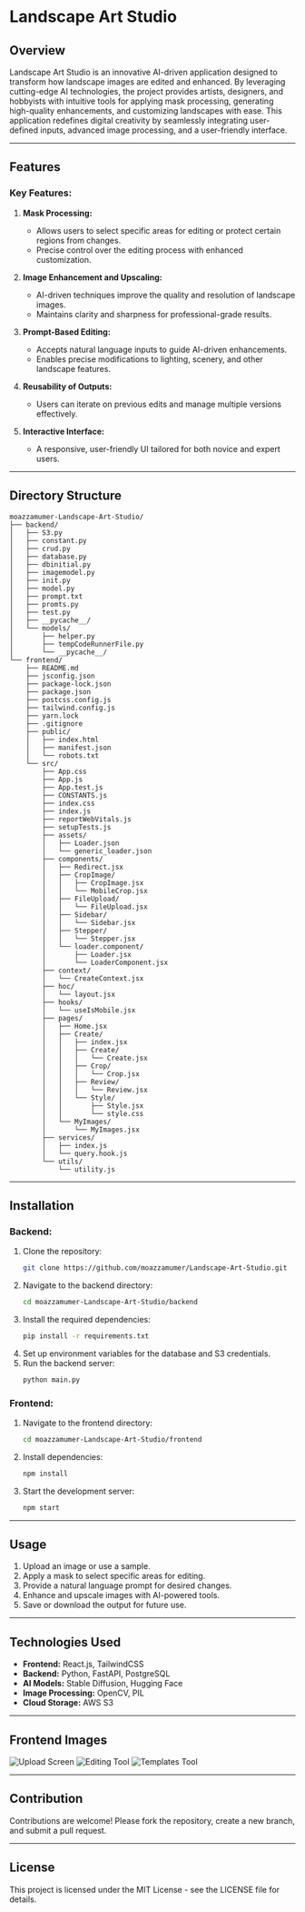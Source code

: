 # Landscape Art Studio

## Overview
Landscape Art Studio is an innovative AI-driven application designed to transform how landscape images are edited and enhanced. By leveraging cutting-edge AI technologies, the project provides artists, designers, and hobbyists with intuitive tools for applying mask processing, generating high-quality enhancements, and customizing landscapes with ease. This application redefines digital creativity by seamlessly integrating user-defined inputs, advanced image processing, and a user-friendly interface.

---

## Features

### **Key Features:**
1. **Mask Processing:**
   - Allows users to select specific areas for editing or protect certain regions from changes.
   - Precise control over the editing process with enhanced customization.

2. **Image Enhancement and Upscaling:**
   - AI-driven techniques improve the quality and resolution of landscape images.
   - Maintains clarity and sharpness for professional-grade results.

3. **Prompt-Based Editing:**
   - Accepts natural language inputs to guide AI-driven enhancements.
   - Enables precise modifications to lighting, scenery, and other landscape features.

4. **Reusability of Outputs:**
   - Users can iterate on previous edits and manage multiple versions effectively.

5. **Interactive Interface:**
   - A responsive, user-friendly UI tailored for both novice and expert users.

---

## Directory Structure

```
moazzamumer-Landscape-Art-Studio/
├── backend/
│   ├── S3.py
│   ├── constant.py
│   ├── crud.py
│   ├── database.py
│   ├── dbinitial.py
│   ├── imagemodel.py
│   ├── init.py
│   ├── model.py
│   ├── prompt.txt
│   ├── promts.py
│   ├── test.py
│   ├── __pycache__/
│   └── models/
│       ├── helper.py
│       ├── tempCodeRunnerFile.py
│       └── __pycache__/
└── frontend/
    ├── README.md
    ├── jsconfig.json
    ├── package-lock.json
    ├── package.json
    ├── postcss.config.js
    ├── tailwind.config.js
    ├── yarn.lock
    ├── .gitignore
    ├── public/
    │   ├── index.html
    │   ├── manifest.json
    │   └── robots.txt
    └── src/
        ├── App.css
        ├── App.js
        ├── App.test.js
        ├── CONSTANTS.js
        ├── index.css
        ├── index.js
        ├── reportWebVitals.js
        ├── setupTests.js
        ├── assets/
        │   ├── Loader.json
        │   └── generic_loader.json
        ├── components/
        │   ├── Redirect.jsx
        │   ├── CropImage/
        │   │   ├── CropImage.jsx
        │   │   └── MobileCrop.jsx
        │   ├── FileUpload/
        │   │   └── FileUpload.jsx
        │   ├── Sidebar/
        │   │   └── Sidebar.jsx
        │   ├── Stepper/
        │   │   └── Stepper.jsx
        │   └── loader.component/
        │       ├── Loader.jsx
        │       └── LoaderComponent.jsx
        ├── context/
        │   └── CreateContext.jsx
        ├── hoc/
        │   └── layout.jsx
        ├── hooks/
        │   └── useIsMobile.jsx
        ├── pages/
        │   ├── Home.jsx
        │   ├── Create/
        │   │   ├── index.jsx
        │   │   ├── Create/
        │   │   │   └── Create.jsx
        │   │   ├── Crop/
        │   │   │   └── Crop.jsx
        │   │   ├── Review/
        │   │   │   └── Review.jsx
        │   │   └── Style/
        │   │       ├── Style.jsx
        │   │       └── style.css
        │   └── MyImages/
        │       └── MyImages.jsx
        ├── services/
        │   ├── index.js
        │   └── query.hook.js
        └── utils/
            └── utility.js
```

---

## Installation

### Backend:
1. Clone the repository:
   ```bash
   git clone https://github.com/moazzamumer/Landscape-Art-Studio.git
   ```
2. Navigate to the backend directory:
   ```bash
   cd moazzamumer-Landscape-Art-Studio/backend
   ```
3. Install the required dependencies:
   ```bash
   pip install -r requirements.txt
   ```
4. Set up environment variables for the database and S3 credentials.
5. Run the backend server:
   ```bash
   python main.py
   ```

### Frontend:
1. Navigate to the frontend directory:
   ```bash
   cd moazzamumer-Landscape-Art-Studio/frontend
   ```
2. Install dependencies:
   ```bash
   npm install
   ```
3. Start the development server:
   ```bash
   npm start
   ```

---

## Usage
1. Upload an image or use a sample.
2. Apply a mask to select specific areas for editing.
3. Provide a natural language prompt for desired changes.
4. Enhance and upscale images with AI-powered tools.
5. Save or download the output for future use.

---

## Technologies Used
- **Frontend:** React.js, TailwindCSS
- **Backend:** Python, FastAPI, PostgreSQL
- **AI Models:** Stable Diffusion, Hugging Face
- **Image Processing:** OpenCV, PIL
- **Cloud Storage:** AWS S3

---

## Frontend Images
![Upload Screen](frontend/design-images/LS-FE-3.png)
![Editing Tool](frontend/design-images/LS-FE-1.jpg)
![Templates Tool](frontend/design-images/LS-FE-2.jpg)

---

## Contribution
Contributions are welcome! Please fork the repository, create a new branch, and submit a pull request.

---

## License
This project is licensed under the MIT License - see the LICENSE file for details.
